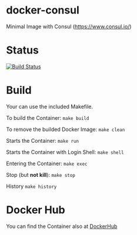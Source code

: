 docker-consul
=============

Minimal Image with Consul (https://www.consul.io/)

# Status
[![Build Status](https://travis-ci.org/bodsch/docker-consul.svg?branch=1702-02)](https://travis-ci.org/bodsch/docker-consul)

# Build

Your can use the included Makefile.

To build the Container: ```make build```

To remove the builded Docker Image: ```make clean```

Starts the Container: ```make run```

Starts the Container with Login Shell: ```make shell```

Entering the Container: ```make exec```

Stop (but **not kill**): ```make stop```

History ```make history```


# Docker Hub

You can find the Container also at  [DockerHub](https://hub.docker.com/r/bodsch/docker-consul/)
